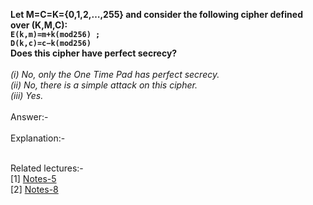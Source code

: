 <b>Let M=C=K={0,1,2,…,255} and consider the following cipher defined over (K,M,C):  <br>
		<code>E(k,m)=m+k(mod256) ; D(k,c)=c−k(mod256)</code><br>
Does this cipher have perfect secrecy?</b><br>
<br><i>
(i) No, only the One Time Pad has perfect secrecy.<br>
(ii) No, there is a simple attack on this cipher.<br>
(iii) Yes.
</i>
<br>
<br>
Answer:-<br>
<br>
Explanation:-<br>
<br>

Related lectures:- <br>
[1] <a href="https://github.com/ashumeow/cryptography-I/blob/master/week-1/notes/5%20-%20Starting-the-course.md">Notes-5</a><br>
[2] <a href="https://github.com/ashumeow/cryptography-I/blob/master/week-1/notes/8%20-%20Real-world%20Stream%20Ciphers.md">Notes-8</a><br>
